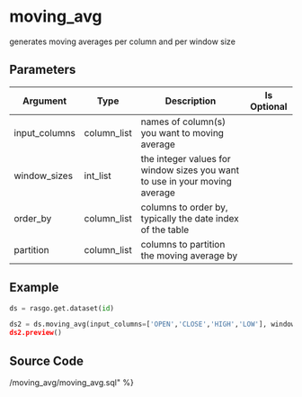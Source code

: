 

# moving_avg

generates moving averages per column and per window size

## Parameters

|   Argument    |    Type     |                                Description                                 | Is Optional |
| ------------- | ----------- | -------------------------------------------------------------------------- | ----------- |
| input_columns | column_list | names of column(s) you want to moving average                              |             |
| window_sizes  | int_list    | the integer values for window sizes you want to use in your moving average |             |
| order_by      | column_list | columns to order by, typically the date index of the table                 |             |
| partition     | column_list | columns to partition the moving average by                                 |             |


## Example

```python
ds = rasgo.get.dataset(id)

ds2 = ds.moving_avg(input_columns=['OPEN','CLOSE','HIGH','LOW'], window_sizes=[1,2,3,7], order_by=['DATE, 'TICKER'], partition=['TICKER'])
ds2.preview()
```

## Source Code

/moving_avg/moving_avg.sql" %}

